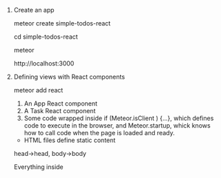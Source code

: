 1.  Create  an app

	meteor create simple-todos-react

	cd simple-todos-react

	meteor

	http://localhost:3000

2. Defining views with React components

	meteor add react

	1. An App React component
	2. A Task React component
	3. Some code wrapped inside if (Meteor.isClient ) {...}, which defines code to execute in the browser, and Meteor.startup, whick knows how to call code when the page is loaded and ready.

	* HTML files define static content

	head->head,  body->body

	Everything inside <template> tags is compiled into Meteor templates, which can be included inside HTML with {{>  templateName}} or  referenced in your JavaScript with Template.templateName,

	* Define view components with React

	In React, view components are classed defined with React.createClass. Your component can have any methods you like, but there are several methods such as render that have special functions.

	Components can also receive data from their parents through attributes callled props. We'll go over some of the more common features of React in this tutorial; You can also check out [Facebooks' React tutorial](https://facebook.github.io/react/docs/tutorial.html)


	* Return markup from the render method with JSX

	The most important method in every React components is render(), which is called by React to get a description of the HTML that this component should display, The HTML content is written using a JavaScript extension called JSX, which kind of looks like writing HTML inside your

	JavaScript. Your can see some obvious differences already: in JSX , you use the className attribute instead of class. An important thing to know about JSX is that it isn't a templating language like Spacebars or Angular- it actually compiles directly to regular JavaScript, Read more about JSX [in the React docs](https://facebook.github.io/react/docs/jsx-in-depth.html)

	* JSX files can use ES2015 features

	[Luke Hoban's "ES6 features"](https://github.com/lukehoban/es6features#readme)

	[Kyle Simpson's "your don't know JS: ES6 and beyond"](https://github.com/getify/You-Dont-Know-JS/tree/master/es6%20%26%20beyond)

	[Nikonlas C.Zakas "understanding ECMAScript6"](https://github.com/nzakas/understandinges6)


3. Storing tasks in a collection

	Creating a new collections is as easy as calling MyCollection = new Mongo.Collection("CollectionName");  in your JavaScript. On the server , this setup up a MongoDB collection called CollectionName; on the client, this craetes a cache connected to the server collection ;

	* Using data from a collection  inside a React component

	To use data from a Meteor collection inside a React component, include the ReactMeteorData mixin in a component. With this mixin in your component, you can define a method called getMeteorData which knows how to keep track of chanegs in data.

	The object you return from getMeteorData can be accessed on this.data inside the render method.


4. Adding tasks with a form

	You can see that the form elements has an onSubmit attribute that references a method on the component called handleSubmit. In React , this is how your listen to browser events. like the submit event on the form, The input element has a ref property which will let us easily access this element later.

	In React you handle DOM  events by directly referencing a method on the component, Inside the event handler, you can reference elements from the component by giving them a ref  property and using React.findDOMNode. Read more about the differenct kinds of events React supports ,and how the event system works, in the

	[React Docs](https://facebook.github.io/react/docs/events.html)

5. Checking off and deleting tasks

	React.render->ReactDOM.render, React.findDOMNode->ReactDOM.findDOMNode

6. Deploying your app

	meteor deploy hujb2012.meteor.com

7. Running your app  on Android and iOS

8. Storing temporary UI data in component state

	* React components have a special field called state where you can store encapsulated component data. We need to define a getInitialState method on our component to initialize this field.

	* We can update this.state from an event handler by calling this.setState, which will update the state property asynchronously and then cause the component to re-render.

9. Adding user accoutns

	Currently, this UI component uses Blaze, Meteor's default UI engine, In the futrue, there might also be a React-specific component for this.

	meteor add accounts-ui accounts-password

	* Wrapping a Blaze component in React

	To use the Blaze UI component from the accounts-ui package, we need to wrap it in a React component. To do so, let's create a new component called AccountsUIWrapper in a new file

	* Configure accounts-ui to only require username.

	* Automatic accounts UI

	You can add the accounts-facebook package to enable Facebook login in your app. The Faceboook button will automatically appear in the dropdown .

	* Getting information about the logged-in user

	You can use Meteor.user() to  check if a user is logged in and get infromation about them. For example. Meteor.user().username container the logged in user's username, You can also use

	Meteor.userId() to just get the currnt user's _id.

10. Security with methods

	* Removing insecure

	Every newly created Meteor project has the insecure package added by default

	meteor remove insecure

	* Defining methods

	Meteor.methods({methodName(parameter){}});

	Meteor.call("methodName",params);

	* Optimistic UI

	With Meteor methods and optimistic UI, you get the best of both worlds -- the security of server code and no round-trip delay, Read more in our [blog post about optimistic UI](http://info.meteor.com/blog/optimistic-ui-with-meteor-latency-compensation)

11. Filtering data with publish and subscribe

	Just like with insecure in the last step, all new Meteor apps start with the autopublish package, which automatically synchronizes all of the database contents to the client

	The function in Meteor taht do the are  Meteor.publish and Meteor.subscribe.

	meteor remove autopublish

